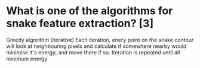 # What is one of the algorithms for snake feature extraction? [3]

Greedy algorithm (iterative)
Each iteration, enery point on the snake contour will look at neighbouring pixels and calculate if somewhere nearby would minimise it's energy, and move there if so.
Iteration is repeated until all minimum energy